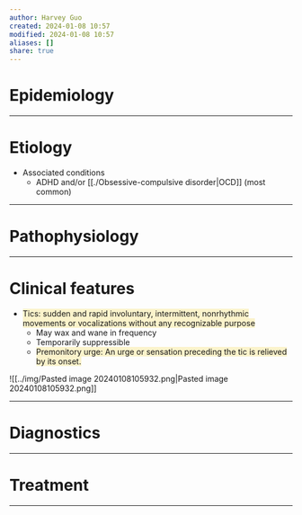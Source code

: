 ```yaml
---
author: Harvey Guo
created: 2024-01-08 10:57
modified: 2024-01-08 10:57
aliases: []
share: true
---
```

# Epidemiology


---
# Etiology
- Associated conditions
	- ADHD and/or [[./Obsessive-compulsive disorder|OCD]] (most common)

---
# Pathophysiology


---
# Clinical features
- <span style="background:rgba(240, 200, 0, 0.2)">Tics: sudden and rapid involuntary, intermittent, nonrhythmic movements or vocalizations without any recognizable purpose</span>
	- May wax and wane in frequency
	- Temporarily suppressible
	- <span style="background:rgba(240, 200, 0, 0.2)">Premonitory urge: An urge or sensation preceding the tic is relieved by its onset.</span>

![[../img/Pasted image 20240108105932.png|Pasted image 20240108105932.png]]

---
# Diagnostics


---
# Treatment


---
